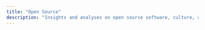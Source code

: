 ```yaml
---
title: "Open Source"
description: "Insights and analyses on open source software, culture, and security"
---
```

